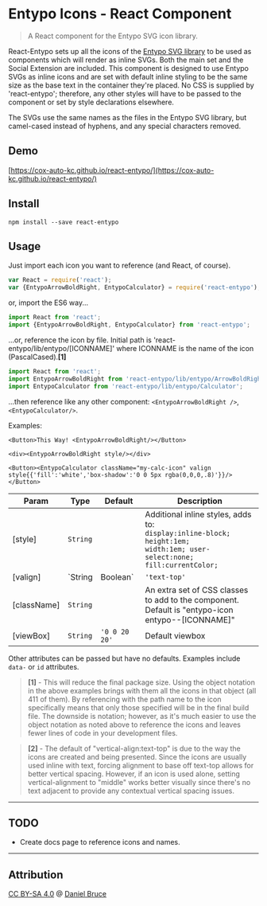 # Entypo Icons - React Component
> A React component for the Entypo SVG icon library.

React-Entypo sets up all the icons of the [Entypo SVG library](http://www.entypo.com/ "Entypo") to be used as components which will render as inline SVGs. Both the main set and the Social Extension are included. This component is designed to use Entypo SVGs as inline icons and are set with default inline styling to be the same size as the base text in the container they're placed. No CSS is supplied by 'react-entypo'; therefore, any other styles will have to be passed to the component or set by style declarations elsewhere.

The SVGs use the same names as the files in the Entypo SVG library, but camel-cased instead of hyphens, and any special characters removed.

## Demo

[https://cox-auto-kc.github.io/react-entypo/](https://cox-auto-kc.github.io/react-entypo/)

## Install

```
npm install --save react-entypo
```

## Usage

Just import each icon you want to reference (and React, of course).

```js
var React = require('react');
var {EntypoArrowBoldRight, EntypoCalculator} = require('react-entypo');
```

or, import the ES6 way...

```js
import React from 'react';
import {EntypoArrowBoldRight, EntypoCalculator} from 'react-entypo';
```

...or, reference the icon by file. Initial path is 'react-entypo/lib/entypo/[ICONNAME]' where ICONNAME is the name of the icon (PascalCased).**[1]**
```js
import React from 'react';
import EntypoArrowBoldRight from 'react-entypo/lib/entypo/ArrowBoldRight';
import EntypoCalculator from 'react-entypo/lib/entypo/Calculator';
```

...then reference like any other component: `<EntypoArrowBoldRight />`, `<EntypoCalculator/>`.

Examples:
```
<Button>This Way! <EntypoArrowBoldRight/></Button>

<div><EntypoArrowBoldRight style/></div>

<Button><EntypoCalculator className="my-calc-icon" valign style{{'fill':'white','box-shadow':'0 0 5px rgba(0,0,0,.8)'}}/></Button>
```

| Param | Type | Default | Description |
| --- | --- | --- | --- |
| [style] | `String` |  | Additional inline styles, adds to: <br>`display:inline-block;`<br>`height:1em;`<br>`width:1em; user-select:none;`<br>`fill:currentColor;` |
| [valign] | `String | Boolean` | `'text-top'` | Adds `vertical-align:[valign]` to the standard styles (above, see **[2]**). <br>If `false`, does not output `'vertical-align:...'` to style attribute.<br>If `true` or used without a value, will set to  `vertical-align:middle`. |
| [className] | `String` |  | An extra set of CSS classes to add to the component. <br>Default is "entypo-icon entypo--[ICONNAME]" |
| [viewBox] | `String` | `'0 0 20 20'` | Default viewbox |

Other attributes can be passed but have no defaults. Examples include `data-` or `id` attributes.

> **[1]** - This will reduce the final package size.  Using the object notation in the above examples brings with them all the icons in that object (all 411 of them).  By referencing with the path name to the icon specifically means that only those specified will be in the final build file.  The downside is notation; however, as it's much easier to use the object notation as noted above to reference the icons and leaves fewer lines of code in your development files.</small>

> **[2]** - The default of "vertical-align:text-top" is due to the way the icons are created and being presented.  Since the icons are usually used inline with text, forcing alignment to base off text-top allows for better vertical spacing.  However, if an icon is used alone, setting vertical-alignment to "middle" works better visually since there's no text adjacent to provide any contextual vertical spacing issues.

---
## TODO

- Create docs page to reference icons and names.

---
## Attribution
[CC BY-SA 4.0](https://creativecommons.org/licenses/by-sa/4.0/) @ [Daniel Bruce](http://www.entypo.com/ "Entypo")
